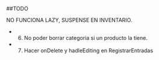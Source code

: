 ##TODO

NO FUNCIONA LAZY, SUSPENSE EN INVENTARIO.

<!-- - 1. USAR PROPS PARA PASAR onDetails null para que no se muestre el ojo en tablas basicas -->

<!-- - 1. UNIDAD DE MEDIDA PARA PRODUCTO KG/UNIDAD -->

<!-- - 1. EL PRODUCTO PONGAS EL ID QUE PONGAS SIEMPRE DEVUELVE EL PRIMERO Y UNICO REGISTRO -->


<!-- - 1. PRIMER OPCION: BUSCAS EL PRODUCTO Y SE ABRE LA BASCULA O PARA PONER LAS UNIDADES -->
<!-- - 2. SEGUNDA OPCION: AGREGAS CON LISTA LOS PRODUCTOS -->


<!-- - 1. Hay que hacer un pos controller, ahi se hara primero una query a addEntry y otra a AddStock(productos) -->
<!-- - 2. Al crear categoria agregar una letra para el codigo -->
<!-- - 3. Que todo se agregue a la base de datos en minuscula, al pedir y usar en el front usar la clase 'capitalize' -->
<!-- - 4. Agregar boton cancelar en Entradas -->
<!-- - 5. Agregar validacion a los inputs (solo texto, solo letras, maximo 3 caracteres, etc).  -->
- 6. No poder borrar categoria si un producto la tiene.
- 7. Hacer onDelete y hadleEditing en RegistrarEntradas
